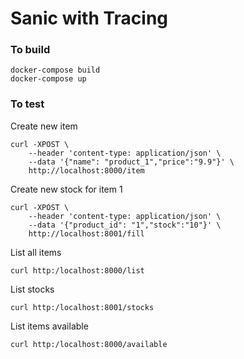 # Sanic with Tracing

### To build
```
docker-compose build
docker-compose up
```

### To test

Create new item
```
curl -XPOST \
    --header 'content-type: application/json' \
    --data '{"name": "product_1","price":"9.9"}' \
    http://localhost:8000/item
```

Create new stock for item 1
```
curl -XPOST \
    --header 'content-type: application/json' \
    --data '{"product_id": "1","stock":"10"}' \
    http://localhost:8001/fill
```   
   
List all items   
```    
curl http:/localhost:8000/list
```

List stocks
```
curl http:/localhost:8001/stocks
```

List items available
```
curl http:/localhost:8000/available
```